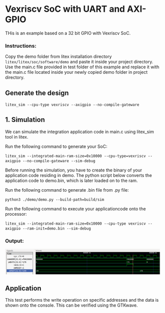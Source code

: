 # Vexriscv SoC with UART and AXI-GPIO
THis is an example based on a 32 bit GPIO with Vexriscv SoC.

### Instructions:
Copy the demo folder from litex installation directory ``litex/litex/soc/software/demo`` and paste it inside your project directory. Use the main.c file provided in test folder of this example and replace it with the main.c file located inside your newly copied demo folder in project directory.


## Generate the design

```
litex_sim --cpu-type vexriscv --axigpio --no-compile-gateware 
```

## 1. Simulation

We can simulate the integration application code in main.c using litex_sim tool in litex.

Run the following command to generate your SoC:
```
litex_sim --integrated-main-ram-size=0x10000 --cpu-type=vexriscv --axigpio --no-compile-gateware --sim-debug
```
Before running the simulation, you have to create the binary of your application code residing in demo. The python script below converts the application code to demo.bin, which is later loaded on to the ram.

Run the following command to generate .bin file from .py file:
```
python3 ./demo/demo.py --build-path=build/sim
```
Run the following command to execute your applicationcode onto the processor:
```
litex_sim --integrated-main-ram-size=0x10000 --cpu-type vexriscv --axigpio --ram-init=demo.bin --sim-debug
```
### Output:
![gpio_out.png](./../../Pictures/gpio_out.png "Optional title")


## Application
This test performs the write operation on specific addresses and the data is shown onto the console. This can be verified using the GTKwave.
